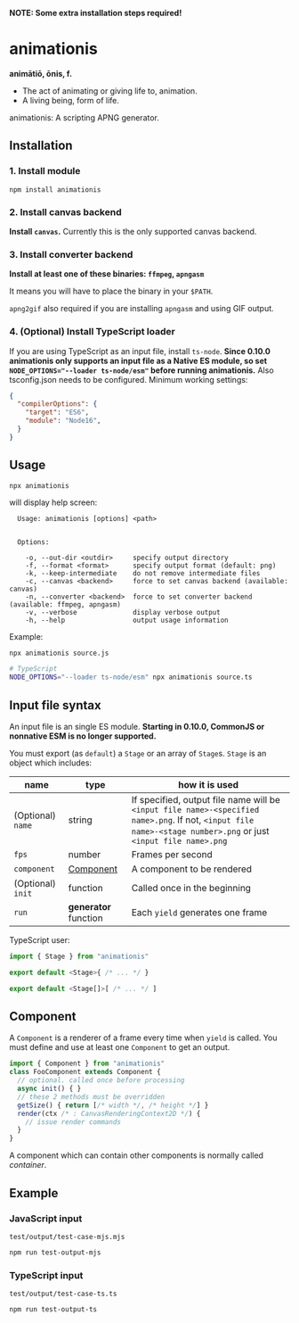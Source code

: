 **NOTE: Some extra installation steps required!**

# animationis

**animātiō, ōnis, f.**

* The act of animating or giving life to, animation.
* A living being, form of life.

animationis: A scripting APNG generator.

## Installation

### 1. Install module

```
npm install animationis
```

### 2. Install canvas backend

**Install `canvas`.** Currently this is the only supported canvas backend.

### 3. Install converter backend

**Install at least one of these binaries: `ffmpeg`, `apngasm`**

It means you will have to place the binary in your `$PATH`.

`apng2gif` also required if you are installing `apngasm` and using GIF output.

### 4. (Optional) Install TypeScript loader

If you are using TypeScript as an input file, install `ts-node`.
**Since 0.10.0 animationis only supports an input file as a Native ES module, so set `NODE_OPTIONS="--loader ts-node/esm"` before running animationis.**
Also tsconfig.json needs to be configured. Minimum working settings:
```json
{
  "compilerOptions": {
    "target": "ES6",
    "module": "Node16",
  }
}
```

## Usage

```
npx animationis
```

will display help screen:

```
  Usage: animationis [options] <path>


  Options:

    -o, --out-dir <outdir>     specify output directory
    -f, --format <format>      specify output format (default: png)
    -k, --keep-intermediate    do not remove intermediate files
    -c, --canvas <backend>     force to set canvas backend (available: canvas)
    -n, --converter <backend>  force to set converter backend (available: ffmpeg, apngasm)
    -v, --verbose              display verbose output
    -h, --help                 output usage information
```

Example:

```bash
npx animationis source.js
```

```bash
# TypeScript
NODE_OPTIONS="--loader ts-node/esm" npx animationis source.ts
```

## Input file syntax

An input file is an single ES module. **Starting in 0.10.0, CommonJS or nonnative ESM is no longer supported.**

You must export (as `default`) a `Stage` or an array of `Stage`s.
`Stage` is an object which includes:

|name|type|how it is used|
|---|---|---|
|(Optional) `name`|string|If specified, output file name will be `<input file name>-<specified name>.png`. If not, `<input file name>-<stage number>.png` or just `<input file name>.png`|
|`fps`|number|Frames per second|
|`component`|[Component](#component)|A component to be rendered|
|(Optional) `init`|function|Called once in the beginning|
|`run`|**generator** function|Each `yield` generates one frame|

TypeScript user:
```ts
import { Stage } from "animationis"
```
```ts
export default <Stage>{ /* ... */ }
```
```ts
export default <Stage[]>[ /* ... */ ]
```

## Component

A `Component` is a renderer of a frame every time when `yield` is called.
You must define and use at least one `Component` to get an output.

```js
import { Component } from "animationis"
class FooComponent extends Component {
  // optional. called once before processing
  async init() { }
  // these 2 methods must be overridden
  getSize() { return [/* width */, /* height */] }
  render(ctx /* : CanvasRenderingContext2D */) {
    // issue render commands
  }
}
```

A component which can contain other components is normally called *container*.

## Example

### JavaScript input

`test/output/test-case-mjs.mjs`

```bash
npm run test-output-mjs
```

### TypeScript input

`test/output/test-case-ts.ts`

```bash
npm run test-output-ts
```
